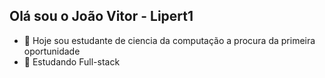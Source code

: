 ## Olá sou o João Vitor - Lipert1

- 🔭 Hoje sou estudante de ciencia da computação a procura da primeira oportunidade
- 🌱 Estudando Full-stack
